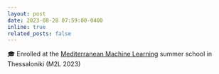 ```yaml
---
layout: post
date: 2023-08-28 07:59:00-0400
inline: true
related_posts: false
---
```


:mortar_board: Enrolled at the [Mediterranean Machine Learning](https://www.m2lschool.org/) summer school in Thessaloniki (M2L 2023)
